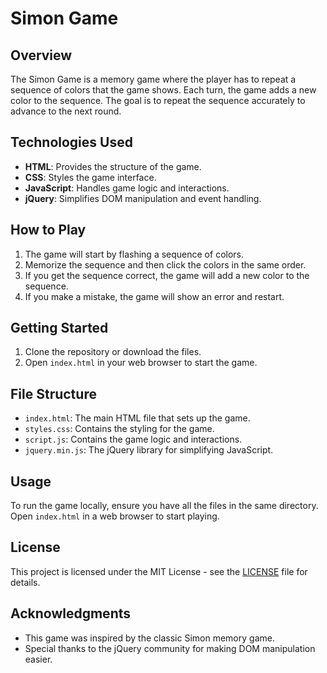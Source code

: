 # Simon Game

## Overview

The Simon Game is a memory game where the player has to repeat a sequence of colors that the game shows. Each turn, the game adds a new color to the sequence. The goal is to repeat the sequence accurately to advance to the next round.

## Technologies Used

- **HTML**: Provides the structure of the game.
- **CSS**: Styles the game interface.
- **JavaScript**: Handles game logic and interactions.
- **jQuery**: Simplifies DOM manipulation and event handling.

## How to Play

1. The game will start by flashing a sequence of colors.
2. Memorize the sequence and then click the colors in the same order.
3. If you get the sequence correct, the game will add a new color to the sequence.
4. If you make a mistake, the game will show an error and restart.

## Getting Started

1. Clone the repository or download the files.
2. Open `index.html` in your web browser to start the game.

## File Structure

- `index.html`: The main HTML file that sets up the game.
- `styles.css`: Contains the styling for the game.
- `script.js`: Contains the game logic and interactions.
- `jquery.min.js`: The jQuery library for simplifying JavaScript.

## Usage

To run the game locally, ensure you have all the files in the same directory. Open `index.html` in a web browser to start playing.

## License

This project is licensed under the MIT License - see the [LICENSE](LICENSE) file for details.

## Acknowledgments

- This game was inspired by the classic Simon memory game.
- Special thanks to the jQuery community for making DOM manipulation easier.


